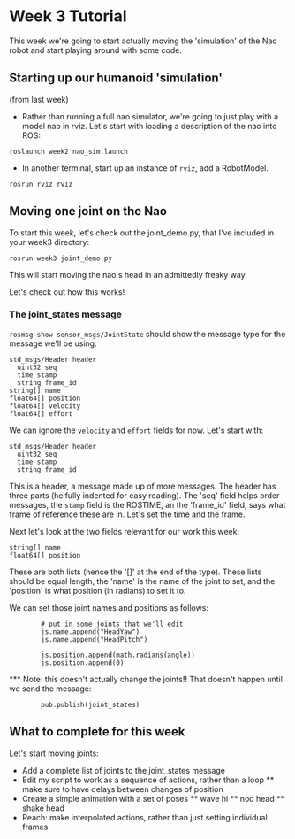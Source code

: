# Week 3 Tutorial

This week we're going to start actually moving the 'simulation' of the Nao robot and start playing around with some code.

## Starting up our humanoid 'simulation'

(from last week)

- Rather than running a full nao simulator, we're going to just play with a model nao in rviz. Let's start with loading a description of the nao into ROS:

```
roslaunch week2 nao_sim.launch
```

- In another terminal, start up an instance of `rviz`, add a RobotModel.

```
rosrun rviz rviz
```

## Moving one joint on the Nao

To start this week, let's check out the joint_demo.py, that I've included in your week3 directory:

```
rosrun week3 joint_demo.py
```

This will start moving the nao's head in an admittedly freaky way.

Let's check out how this works!

### The joint_states message

`rosmsg show sensor_msgs/JointState` should show the message type for the message we'll be using:

```
std_msgs/Header header
  uint32 seq
  time stamp
  string frame_id
string[] name
float64[] position
float64[] velocity
float64[] effort
```

We can ignore the `velocity` and `effort` fields for now. Let's start with:

```
std_msgs/Header header
  uint32 seq
  time stamp
  string frame_id
```

This is a header, a message made up of more messages. The header has three parts (helfully indented for easy reading). The 'seq' field helps order messages, the `stamp` field is the ROSTIME, an the 'frame_id' field, says what frame of reference these are in. Let's set the time and the frame.

Next let's look at the two fields relevant for our work this week:

```
string[] name
float64[] position
```

These are both lists (hence the '[]' at the end of the type). These lists should be equal length, the 'name' is the name of the joint to set, and the 'position' is what position (in radians) to set it to.

We can set those joint names and positions as follows:

```
        # put in some joints that we'll edit
        js.name.append("HeadYaw")
        js.name.append("HeadPitch")

        js.position.append(math.radians(angle))
        js.position.append(0)
```

*** Note: this doesn't actually change the joints!! That doesn't happen until we send the message:

```
        pub.publish(joint_states)
```

## What to complete for this week

Let's start moving joints:

* Add a complete list of joints to the joint_states message
* Edit my script to work as a sequence of actions, rather than a loop
** make sure to have delays between changes of position
* Create a simple animation with a set of poses
** wave hi
** nod head
** shake head
* Reach: make interpolated actions, rather than just setting individual frames

